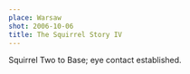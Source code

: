 ```yaml
---
place: Warsaw
shot: 2006-10-06
title: The Squirrel Story IV
---
```


Squirrel Two to Base; eye contact established.
